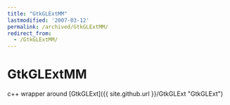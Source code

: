 ```yaml
---
title: "GtkGLExtMM"
lastmodified: '2007-03-12'
permalink: /archived/GtkGLExtMM/
redirect_from:
  - /GtkGLExtMM/
---
```


GtkGLExtMM
==========

c++ wrapper around [GtkGLExt]({{ site.github.url }}/GtkGLExt "GtkGLExt")

